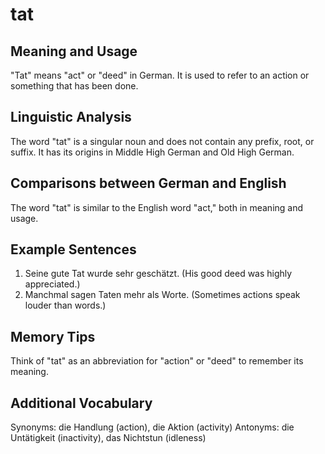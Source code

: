 # tat
## Meaning and Usage
"Tat" means "act" or "deed" in German. It is used to refer to an action or something that has been done.

## Linguistic Analysis
The word "tat" is a singular noun and does not contain any prefix, root, or suffix. It has its origins in Middle High German and Old High German.

## Comparisons between German and English
The word "tat" is similar to the English word "act," both in meaning and usage.

## Example Sentences
1. Seine gute Tat wurde sehr geschätzt. (His good deed was highly appreciated.)
2. Manchmal sagen Taten mehr als Worte. (Sometimes actions speak louder than words.)

## Memory Tips
Think of "tat" as an abbreviation for "action" or "deed" to remember its meaning.

## Additional Vocabulary
Synonyms: die Handlung (action), die Aktion (activity)
Antonyms: die Untätigkeit (inactivity), das Nichtstun (idleness)